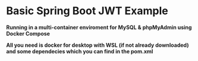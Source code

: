 # Basic Spring Boot JWT Example

**Running in a multi-container enviroment for MySQL & phpMyAdmin using Docker Compose**

**All you need is docker for desktop with WSL (if not already downloaded) and some dependecies which you can find in the pom.xml**

